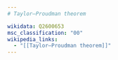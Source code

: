 ```yaml
---
# Taylor–Proudman theorem

wikidata: Q2600653
msc_classification: "00"
wikipedia_links:
  - "[[Taylor–Proudman theorem]]"
---
```

